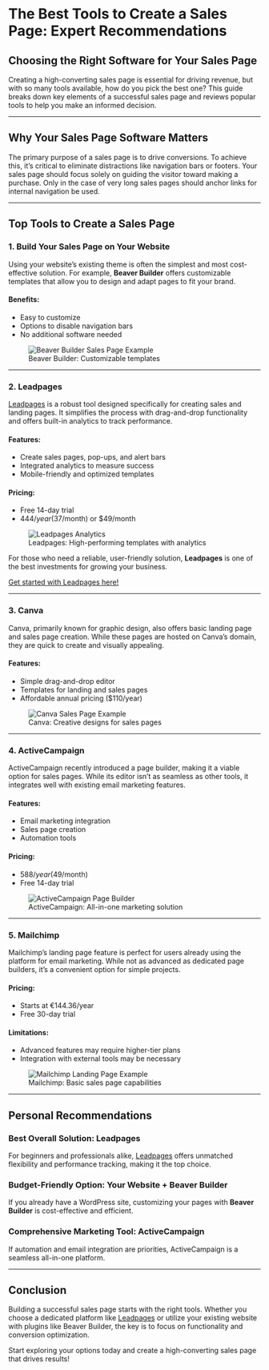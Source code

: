 # The Best Tools to Create a Sales Page: Expert Recommendations

## Choosing the Right Software for Your Sales Page

Creating a high-converting sales page is essential for driving revenue, but with so many tools available, how do you pick the best one? This guide breaks down key elements of a successful sales page and reviews popular tools to help you make an informed decision.

---

## Why Your Sales Page Software Matters

The primary purpose of a sales page is to drive conversions. To achieve this, it’s critical to eliminate distractions like navigation bars or footers. Your sales page should focus solely on guiding the visitor toward making a purchase. Only in the case of very long sales pages should anchor links for internal navigation be used.

---

## Top Tools to Create a Sales Page

### **1. Build Your Sales Page on Your Website**

Using your website’s existing theme is often the simplest and most cost-effective solution. For example, **Beaver Builder** offers customizable templates that allow you to design and adapt pages to fit your brand.

#### Benefits:
- Easy to customize
- Options to disable navigation bars
- No additional software needed

<figure>
<img src="https://tiiakonttinen.fi/wp-content/uploads/2023/08/beaver-builder-675x1024.png" alt="Beaver Builder Sales Page Example">
<figcaption>Beaver Builder: Customizable templates</figcaption>
</figure>

---

### **2. Leadpages**

[Leadpages](https://bit.ly/LEadPages) is a robust tool designed specifically for creating sales and landing pages. It simplifies the process with drag-and-drop functionality and offers built-in analytics to track performance.

#### Features:
- Create sales pages, pop-ups, and alert bars
- Integrated analytics to measure success
- Mobile-friendly and optimized templates

#### Pricing:
- Free 14-day trial
- $444/year ($37/month) or $49/month

<figure>
<img src="https://tiiakonttinen.fi/wp-content/uploads/2023/08/LeadPages-Alert-Bar-1024x266.png" alt="Leadpages Analytics">
<figcaption>Leadpages: High-performing templates with analytics</figcaption>
</figure>

For those who need a reliable, user-friendly solution, **Leadpages** is one of the best investments for growing your business.

[Get started with Leadpages here!](https://bit.ly/LEadPages)

---

### **3. Canva**

Canva, primarily known for graphic design, also offers basic landing page and sales page creation. While these pages are hosted on Canva’s domain, they are quick to create and visually appealing.

#### Features:
- Simple drag-and-drop editor
- Templates for landing and sales pages
- Affordable annual pricing ($110/year)

<figure>
<img src="https://tiiakonttinen.fi/wp-content/uploads/2023/08/Canva-1024x577.jpg" alt="Canva Sales Page Example">
<figcaption>Canva: Creative designs for sales pages</figcaption>
</figure>

---

### **4. ActiveCampaign**

ActiveCampaign recently introduced a page builder, making it a viable option for sales pages. While its editor isn’t as seamless as other tools, it integrates well with existing email marketing features.

#### Features:
- Email marketing integration
- Sales page creation
- Automation tools

#### Pricing:
- $588/year ($49/month)
- Free 14-day trial

<figure>
<img src="https://tiiakonttinen.fi/wp-content/uploads/2023/08/Active-Campaign-1024x464.jpg" alt="ActiveCampaign Page Builder">
<figcaption>ActiveCampaign: All-in-one marketing solution</figcaption>
</figure>

---

### **5. Mailchimp**

Mailchimp’s landing page feature is perfect for users already using the platform for email marketing. While not as advanced as dedicated page builders, it’s a convenient option for simple projects.

#### Pricing:
- Starts at €144.36/year
- Free 30-day trial

#### Limitations:
- Advanced features may require higher-tier plans
- Integration with external tools may be necessary

<figure>
<img src="https://tiiakonttinen.fi/wp-content/uploads/2023/08/Mailchimp-1024x464.jpg" alt="Mailchimp Landing Page Example">
<figcaption>Mailchimp: Basic sales page capabilities</figcaption>
</figure>

---

## Personal Recommendations

### **Best Overall Solution: Leadpages**
For beginners and professionals alike, [Leadpages](https://bit.ly/LEadPages) offers unmatched flexibility and performance tracking, making it the top choice.

### **Budget-Friendly Option: Your Website + Beaver Builder**
If you already have a WordPress site, customizing your pages with **Beaver Builder** is cost-effective and efficient.

### **Comprehensive Marketing Tool: ActiveCampaign**
If automation and email integration are priorities, ActiveCampaign is a seamless all-in-one platform.

---

## Conclusion

Building a successful sales page starts with the right tools. Whether you choose a dedicated platform like [Leadpages](https://bit.ly/LEadPages) or utilize your existing website with plugins like Beaver Builder, the key is to focus on functionality and conversion optimization. 

Start exploring your options today and create a high-converting sales page that drives results!

